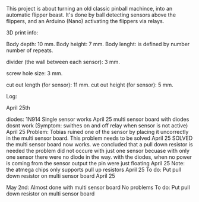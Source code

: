 This project is about turning an old classic pinball machince, into an automatic flipper beast. It's done by ball detecting sensors
above the flippers, and an Arduino (Nano) activating the flippers via relays.


3D print info:

Body depth: 10 mm.
Body height: 7 mm.
Body lenght: is defined by number number of repeats.

divider (the wall between each sensor): 3 mm.

screw hole size: 3 mm.

cut out length (for sensor): 11 mm.
cut out height (for sensor): 5 mm.

Log:

April 25th

diodes: 1N914
Single sensor works April 25
multi sensor board with diodes dosnt work (Symptom: swithes on and off relay when sensor is not active) April 25
Problem: Tobias ruined one of the sensor by placing it uncorrectly in the multi sensor board. This problem needs to be solved April 25
SOLVED the multi sensor board now works. we concluded that a pull down resistor is needed the problem did not occure with just one sensor becuase 
with only one sensor there were no diode in the way. with the diodes, when no power is coming from the sensor output the pin were just floating April 25
Note: the atmega chips only supports pull up resistors April 25 
To do: Put pull down resistor on multi sensor board April 25

May 2nd:
Almost done with multi sensor board
No problems
To do: Put pull down resistor on multi sensor board
